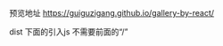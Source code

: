 预览地址  https://guiguzigang.github.io/gallery-by-react/

dist 下面的引入js <script type="text/javascript" src="assets/app.js"></script>
不需要前面的“/”
